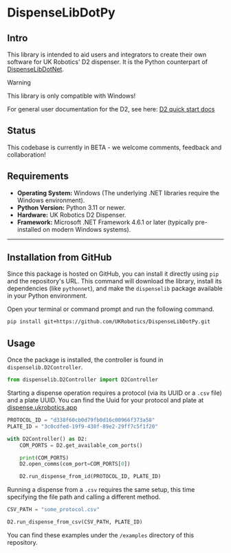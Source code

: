 # DispenseLibDotPy

## Intro

This library is intended to aid users and integrators to create their own software for UK Robotics' D2 dispenser. It is the Python counterpart of [DispenseLibDotNet](https://github.com/ukrobotics/DispenseLibDotNet).

> [!WARNING]  
> This library is only compatible with Windows!

For general user documentation for the D2, see here: [D2 quick start docs](https://ukrobotics.tech/docs/d2dispenser/quick-start/)

## Status

This codebase is currently in BETA - we welcome comments, feedback and collaboration!

## Requirements

* **Operating System:** Windows (The underlying .NET libraries require the Windows environment).
* **Python Version:** Python 3.11 or newer.
* **Hardware:** UK Robotics D2 Dispenser.
* **Framework:** Microsoft .NET Framework 4.6.1 or later (typically pre-installed on modern Windows systems).

---

## Installation from GitHub

Since this package is hosted on GitHub, you can install it directly using `pip` and the repository's URL. This command will download the library, install its dependencies (like `pythonnet`), and make the `dispenselib` package available in your Python environment.

Open your terminal or command prompt and run the following command.

```bash
pip install git+https://github.com/UKRobotics/DispenseLibDotPy.git
```

## Usage

Once the package is installed, the controller is found in `dispenselib.D2Controller`.

```python
from dispenselib.D2Controller import D2Controller
```

Starting a dispense operation requires a protocol (via its UUID or a `.csv` file) and a plate UUID. You can find the Uuid for your protocol and plate at [dispense.ukrobotics.app](https://dispense.ukrobotics.app)

```python
PROTOCOL_ID = "d338f60cb0d79fb0d16c00966f373a58"
PLATE_ID = "3c0cdfed-19f9-430f-89e2-29ff7c5f1f20"

with D2Controller() as D2:
    COM_PORTS = D2.get_available_com_ports()

    print(COM_PORTS)
    D2.open_comms(com_port=COM_PORTS[0])

    D2.run_dispense_from_id(PROTOCOL_ID, PLATE_ID)
```

Running a dispense from a `.csv` requires the same setup, this time specifying the file path and calling a different method.

```python
CSV_PATH = "some_protocol.csv"

D2.run_dispense_from_csv(CSV_PATH, PLATE_ID)
```

You can find these examples under the `/examples` directory of this repository.
